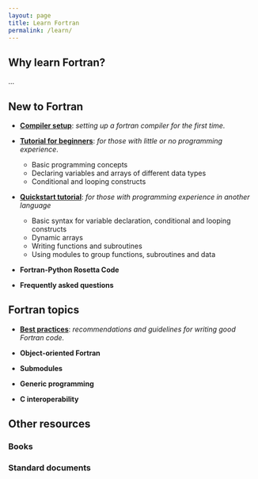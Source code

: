 ```yaml
---
layout: page
title: Learn Fortran
permalink: /learn/
---
```



## Why learn Fortran?

...

## New to Fortran

- [__Compiler setup__](setup): _setting up a fortran compiler for the first time._

- [__Tutorial for beginners__](beginner): _for those with little or no programming experience_.
    - Basic programming concepts
    - Declaring variables and arrays of different data types
    - Conditional and looping constructs

- [__Quickstart tutorial__](quickstart): _for those with programming experience in another language_
    - Basic syntax for variable declaration, conditional and looping constructs
    - Dynamic arrays
    - Writing functions and subroutines
    - Using modules to group functions, subroutines and data
  
- __Fortran-Python Rosetta Code__

- __Frequently asked questions__

## Fortran topics

- [__Best practices__](best_practices): _recommendations and guidelines for writing good Fortran code._

- __Object-oriented Fortran__

- __Submodules__

- __Generic programming__

- __C interoperability__



## Other resources

### Books

### Standard documents